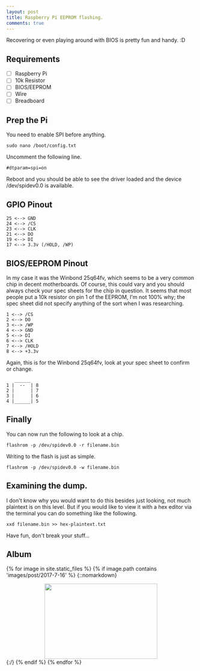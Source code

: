 ```yaml
---
layout: post
title: Raspberry Pi EEPROM flashing.
comments: true
---
```


Recovering or even playing around with BIOS is pretty fun and handy. :D

## Requirements

- [ ] Raspberry Pi
- [ ] 10k Resistor
- [ ] BIOS/EEPROM
- [ ] Wire
- [ ] Breadboard

## Prep the Pi

You need to enable SPI before anything.

    sudo nano /boot/config.txt

Uncomment the following line.

    #dtparam=spi=on

Reboot and you should be able to see the driver loaded and the device /dev/spidev0.0 is available.

## GPIO Pinout

    25 <--> GND
    24 <--> /CS
    23 <--> CLK
    21 <--> DO
    19 <--> DI
    17 <--> 3.3v (/HOLD, /WP)

## BIOS/EEPROM Pinout

In my case it was the Winbond 25q64fv, which seems to be a very common chip in decent motherboards.
Of course, this could vary and you should always check your spec sheets for the chip in question.
It seems that most people put a 10k resistor on pin 1 of the EEPROM, I'm not 100% why; the spec sheet did not specify anything of the sort when I was researching.

    1 <--> /CS
    2 <--> DO
    3 <--> /WP
    4 <--> GND
    5 <--> DI
    6 <--> CLK
    7 <--> /HOLD
    8 <--> +3.3v

Again, this is for the Winbond 25q64fv, look at your spec sheet to confirm or change.

       ______
    1 |  --  | 8
    2 |      | 7
    3 |      | 6
    4 |______| 5


## Finally

You can now run the following to look at a chip.

    flashrom -p /dev/spidev0.0 -r filename.bin

Writing to the flash is just as simple.

    flashrom -p /dev/spidev0.0 -w filename.bin

## Examining the dump.

I don't know why you would want to do this besides just looking, not much plaintext is on this level. But if you would like to view it with a hex editor via the terminal you can do something like the following.

    xxd filename.bin >> hex-plaintext.txt

Have fun, don't break your stuff...

## Album

{% for image in site.static_files %}
    {% if image.path contains 'images/post/2017-7-16' %}
{::nomarkdown}
<center>
    <div class="gallery">
    <a target="_blank" href="{{ site.baseurl }}{{ image.path }}">
        <img src="{{ site.baseurl }}{{ image.path }}" width="300" height="200">
    </a>
    </div>
</center>
{:/}
    {% endif %}
{% endfor %}